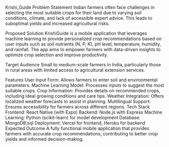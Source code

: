 Krishi_Guide
Problem Statement
Indian farmers often face challenges in selecting the most suitable crops for their land due to varying soil conditions, climate, and lack of accessible expert advice. This leads to suboptimal yields and increased agricultural risks.

Proposed Solution
KrishiGuide is a mobile application that leverages machine learning to provide personalized crop recommendations based on user inputs such as soil nutrients (N, P, K), pH level, temperature, humidity, and rainfall.
The app aims to empower farmers with data-driven insights to optimize crop selection and improve productivity.

Target Audience
Small to medium-scale farmers in India, particularly those in rural areas with limited access to agricultural extension services.

Features
User Input Form: Allows farmers to enter soil and environmental parameters.
Machine Learning Model: Processes inputs to suggest the most suitable crops.
Crop Information: Provides details on recommended crops, including ideal growing conditions and care tips.
Weather Integration: Offers localized weather forecasts to assist in planning.
Multilingual Support: Ensures accessibility for farmers across different regions.
Tech Stack
Frontend: React Native (with Expo)
Backend: Node.js with Express
Machine Learning: Python (scikit-learn) for model development
Database: MongoDB,sql
Deployment: Vercel for frontend, Heroku for backend
Expected Outcome
A fully functional mobile application that provides farmers with accurate crop recommendations, contributing to better crop yields and informed decision-making.
